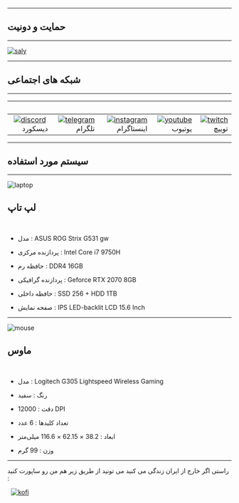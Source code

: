 ------
## حمایت و دونیت
------

[![saly]](https://reymit.ir/samirasaly)

------
## شبکه های اجتماعی
------

 &nbsp; | &nbsp; | &nbsp; | &nbsp; | &nbsp;
 ---:| ---:| ---:| ---:| ---:
[![discord]](https://discord.gg/z7qDMaT)&nbsp; دیسکورد | [![telegram]](https://t.me/Samira_Saly)&nbsp;&nbsp;&nbsp; تلگرام | [![instagram]](https://www.instagram.com/samirasaly)&nbsp;اینستاگرام | [![youtube]](https://www.youtube.com/channel/UC56V-HBnuzur3bUh3K7uRAg)&nbsp;&nbsp; یوتیوب | [![twitch]](https://www.twitch.tv/samirasaly)&nbsp;&nbsp; توییچ

------
## سیستم مورد استفاده
------

![laptop]
## لپ تاپ

&nbsp;

- مدل : ASUS ROG Strix G531 gw

- پردازنده مرکزی : Intel Core i7 9750H

- حافظه رم : DDR4 16GB

- پردازنده گرافیکی : Geforce RTX 2070 8GB

- حافظه داخلی : SSD 256 + HDD 1TB

- صفحه نمایش : IPS LED-backlit LCD 15.6 Inch 

------
![mouse]
## ماوس

&nbsp;

- مدل : Logitech G305 Lightspeed Wireless Gaming

- رنگ : سفید

- دقت : 12000 DPI

- تعداد کلیدها : 6 عدد

- ابعاد : 38.2 × 62.15 × 116.6 میلی‌متر

- وزن : 99 گرم

------

راستی اگر خارج از ایران زندگی می کنید می تونید از طریق زیر هم من رو ساپورت کنید : 

&nbsp;
[![kofi]](https://ko-fi.com/iamsaly)

[saly]: http://saly.samanrashidi.com/saly.png
[sally]: http://saly.samanrashidi.com/sally.png
[donate]: http://saly.samanrashidi.com/donate.png
[donateHeart]: http://saly.samanrashidi.com/donate-heart.png
[discord]: http://saly.samanrashidi.com/discord.png
[telegram]: http://saly.samanrashidi.com/telegram.png
[instagram]: http://saly.samanrashidi.com/instagram.png
[youtube]: http://saly.samanrashidi.com/youtube.png
[twitch]: http://saly.samanrashidi.com/twitch.png
[laptop]: http://saly.samanrashidi.com/laptop.png
[mouse]: http://saly.samanrashidi.com/mouse.png
[kofi]: http://saly.samanrashidi.com/kofi.png